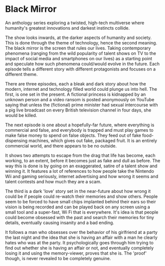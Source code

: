 # Black Mirror

An anthology series exploring a twisted, high-tech multiverse where humanity's greatest innovations and darkest instincts collide.

The show looks inwards, at the darker aspects of humanity and society. This is done through the theme of technology, hence the second meaning. The black mirror is the screen that rules our lives. Taking contemporary phenomena (ranging from the wild popularity of talent shows on TV to the impact of social media and smartphones on our lives) as a starting point and speculate how such phenomena could/would evolve in the future. Each episode tells a different story with different protagonists and focuses on a different theme.

There are three episodes, each a bleak and dark story about how the modern, internet and technology filled world could plunge us into hell. The first, is one set in the present. A fictional princess is kidnapped by an unknown person and a video ransom is posted anonymously on YouTube saying that unless the (fictional) prime minister had sexual intercourse with a pig live broadcast on every British television channel in four days, she would be killed.

The next episode is one about a hopefully-far future, where everything is commercial and false, and everybody is trapped and must play games to make false money to spend on false objects. They feed out of fake food-dispensing machines, which gives out fake, packaged fruit. It is an entirely commercial world, and there appears to be no outside.

It shows two attempts to escape from the drag that life has become, each working, to an extent, before it becomes just as fake and dull as before. The way this is done is by going on an exaggerated, satire of a talent show and winning it. It features a lot of references to how people take the Nintendo Wii and gaming seriously, internet advertising and how wrong it seems and talent contests and how much they are a scam.

The third is a dark 'love' story set in the near-future about how wrong it could be if people could re-watch their memories and show others. People seem to be forced to have small chips implanted behind their ears so their vision is being recorded and can be played back on any screen using a small tool and a super-fast, Wi Fi that is everywhere. It's idea is that people could become obsessed with the past and search their memories for tiny details, eventually causing insanity and a bad ending.

It follows a man who obsesses over the behavior of his girlfriend at a party the last night and the idea that she is having an affair with a man he clearly hates who was at the party. It psychologically goes through him trying to find out whether she is having an affair or not, and eventually completely losing it and using the memory-viewer, proves that she is. The 'proof' though, is never revealed to be completely genuine.

